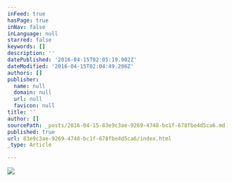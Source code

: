 ```yaml
---
inFeed: true
hasPage: true
inNav: false
inLanguage: null
starred: false
keywords: []
description: ''
datePublished: '2016-04-15T02:05:19.902Z'
dateModified: '2016-04-15T02:04:49.286Z'
authors: []
publisher:
  name: null
  domain: null
  url: null
  favicon: null
title: ''
author: []
sourcePath: _posts/2016-04-15-83e9c3ae-9269-4748-bc1f-678fbe4d5ca6.md
published: true
url: 83e9c3ae-9269-4748-bc1f-678fbe4d5ca6/index.html
_type: Article

---
```

![](https://the-grid-user-content.s3-us-west-2.amazonaws.com/7c2c1fe2-e264-44f7-aebd-cb3a48e54d23.jpg)